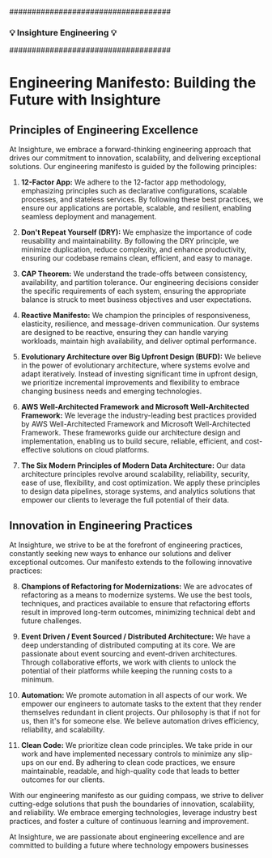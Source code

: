 ####################################
### 💡  Insighture Engineering    💡 ###
####################################

# Engineering Manifesto: Building the Future with Insighture

## Principles of Engineering Excellence

At Insighture, we embrace a forward-thinking engineering approach that drives our commitment to innovation, scalability, and delivering exceptional solutions. Our engineering manifesto is guided by the following principles:

1. **12-Factor App:** We adhere to the 12-factor app methodology, emphasizing principles such as declarative configurations, scalable processes, and stateless services. By following these best practices, we ensure our applications are portable, scalable, and resilient, enabling seamless deployment and management.

2. **Don't Repeat Yourself (DRY):** We emphasize the importance of code reusability and maintainability. By following the DRY principle, we minimize duplication, reduce complexity, and enhance productivity, ensuring our codebase remains clean, efficient, and easy to manage.

3. **CAP Theorem:** We understand the trade-offs between consistency, availability, and partition tolerance. Our engineering decisions consider the specific requirements of each system, ensuring the appropriate balance is struck to meet business objectives and user expectations.

4. **Reactive Manifesto:** We champion the principles of responsiveness, elasticity, resilience, and message-driven communication. Our systems are designed to be reactive, ensuring they can handle varying workloads, maintain high availability, and deliver optimal performance.

5. **Evolutionary Architecture over Big Upfront Design (BUFD):** We believe in the power of evolutionary architecture, where systems evolve and adapt iteratively. Instead of investing significant time in upfront design, we prioritize incremental improvements and flexibility to embrace changing business needs and emerging technologies.

6. **AWS Well-Architected Framework and Microsoft Well-Architected Framework:** We leverage the industry-leading best practices provided by AWS Well-Architected Framework and Microsoft Well-Architected Framework. These frameworks guide our architecture design and implementation, enabling us to build secure, reliable, efficient, and cost-effective solutions on cloud platforms.

7. **The Six Modern Principles of Modern Data Architecture:** Our data architecture principles revolve around scalability, reliability, security, ease of use, flexibility, and cost optimization. We apply these principles to design data pipelines, storage systems, and analytics solutions that empower our clients to leverage the full potential of their data.

## Innovation in Engineering Practices

At Insighture, we strive to be at the forefront of engineering practices, constantly seeking new ways to enhance our solutions and deliver exceptional outcomes. Our manifesto extends to the following innovative practices:

8. **Champions of Refactoring for Modernizations:** We are advocates of refactoring as a means to modernize systems. We use the best tools, techniques, and practices available to ensure that refactoring efforts result in improved long-term outcomes, minimizing technical debt and future challenges.

9. **Event Driven / Event Sourced / Distributed Architecture:** We have a deep understanding of distributed computing at its core. We are passionate about event sourcing and event-driven architectures. Through collaborative efforts, we work with clients to unlock the potential of their platforms while keeping the running costs to a minimum.

10. **Automation:** We promote automation in all aspects of our work. We empower our engineers to automate tasks to the extent that they render themselves redundant in client projects. Our philosophy is that if not for us, then it's for someone else. We believe automation drives efficiency, reliability, and scalability.
11. **Clean Code:** We prioritize clean code principles. We take pride in our work and have implemented necessary controls to minimize any slip-ups on our end. By adhering to clean code practices, we ensure maintainable, readable, and high-quality code that leads to better outcomes for our clients.

With our engineering manifesto as our guiding compass, we strive to deliver cutting-edge solutions that push the boundaries of innovation, scalability, and reliability. We embrace emerging technologies, leverage industry best practices, and foster a culture of continuous learning and improvement.

At Insighture, we are passionate about engineering excellence and are committed to building a future where technology empowers businesses
